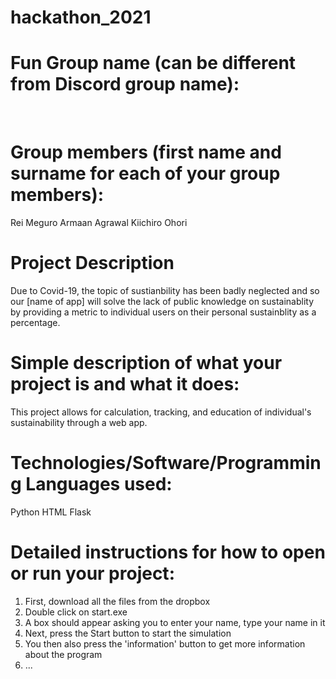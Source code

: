 # hackathon_2021

# Fun Group name (can be different from Discord group name):

​
# Group members (first name and surname for each of your group members):
Rei Meguro
Armaan Agrawal 
Kiichiro Ohori
​
# Project Description
Due to Covid-19, the topic of sustianbility has been badly neglected and so our [name of app] will solve the lack of public knowledge on sustainablity by providing a metric to individual users on their personal sustainblity as a percentage.
​
# Simple description of what your project is and what it does:
This project allows for calculation, tracking, and education of individual's sustainability through a web app. 
​
# Technologies/Software/Programming Languages used:
Python
HTML 
Flask

# Detailed instructions for how to open or run your project:
1. First, download all the files from the dropbox
2. Double click on start.exe
3. A box should appear asking you to enter your name, type your name in it
4. Next, press the Start button to start the simulation
5. You then also press the 'information' button to get more information about the program
6. ...